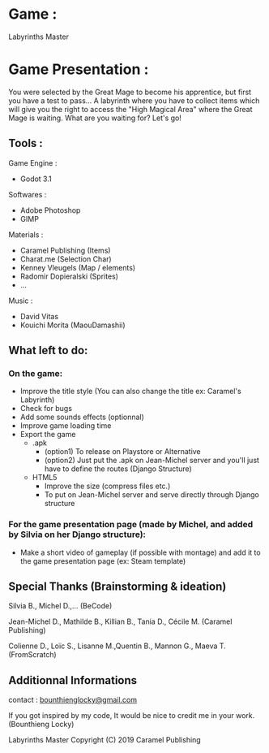# Game :

Labyrinths Master

# Game Presentation : 

You were selected by the Great Mage to become his apprentice, but first you have a test to pass...
A labyrinth where you have to collect items which will give you the right to access the "High Magical Area" where the Great Mage is waiting.
What are you waiting for? Let's go!


## Tools :

Game Engine :
- Godot 3.1

Softwares :

- Adobe Photoshop
- GIMP

Materials : 

- Caramel Publishing (Items)
- Charat.me (Selection Char)
- Kenney Vleugels (Map / elements)
- Radomir Dopieralski (Sprites)
- ...


Music : 

- David Vitas 
- Kouichi Morita (MaouDamashii)


## What left to do:

### On the game:
* Improve the title style (You can also change the title ex: Caramel's Labyrinth)
* Check for bugs
* Add some sounds effects (optionnal)
* Improve game loading time
* Export the game
    * .apk 
      * (option1) To release on Playstore or Alternative
      * (option2) Just put the .apk on Jean-Michel server and you'll just have to define the routes (Django Structure)
    * HTML5
      * Improve the size (compress files etc.)
      * To put on Jean-Michel server and serve directly through Django structure
### For the game presentation page (made by Michel, and added by Silvia on her Django structure): 
* Make a short video of gameplay (if possible with montage) and add it to the game presentation page (ex: Steam template)



## Special Thanks (Brainstorming & ideation)


Silvia B., Michel D.,... (BeCode)

Jean-Michel D., Mathilde B., Killian B., Tania D., Cécile M. (Caramel Publishing)

Colienne D., Loïc S., Lisanne M.,Quentin B., Mannon G., Maeva T. (FromScratch)

 
## Additionnal Informations


contact : bounthienglocky@gmail.com


If you got inspired by my code, It would be nice to credit me in your work. (Bounthieng Locky)


Labyrinths Master Copyright (C) 2019 Caramel Publishing

